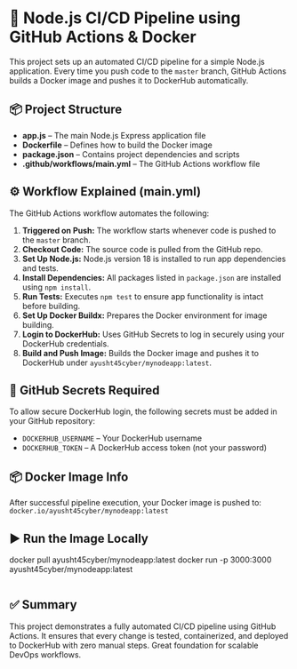 🚀 Node.js CI/CD Pipeline using GitHub Actions & Docker
=======================================================

This project sets up an automated CI/CD pipeline for a simple Node.js application. Every time you push code to the `master` branch, GitHub Actions builds a Docker image and pushes it to DockerHub automatically.

📦 Project Structure
--------------------

*   **app.js** – The main Node.js Express application file
*   **Dockerfile** – Defines how to build the Docker image
*   **package.json** – Contains project dependencies and scripts
*   **.github/workflows/main.yml** – The GitHub Actions workflow file

⚙️ Workflow Explained (main.yml)
--------------------------------

The GitHub Actions workflow automates the following:

1.  **Triggered on Push:** The workflow starts whenever code is pushed to the `master` branch.
2.  **Checkout Code:** The source code is pulled from the GitHub repo.
3.  **Set Up Node.js:** Node.js version 18 is installed to run app dependencies and tests.
4.  **Install Dependencies:** All packages listed in `package.json` are installed using `npm install`.
5.  **Run Tests:** Executes `npm test` to ensure app functionality is intact before building.
6.  **Set Up Docker Buildx:** Prepares the Docker environment for image building.
7.  **Login to DockerHub:** Uses GitHub Secrets to log in securely using your DockerHub credentials.
8.  **Build and Push Image:** Builds the Docker image and pushes it to DockerHub under `ayusht45cyber/mynodeapp:latest`.

🔐 GitHub Secrets Required
--------------------------

To allow secure DockerHub login, the following secrets must be added in your GitHub repository:

*   `DOCKERHUB_USERNAME` – Your DockerHub username
*   `DOCKERHUB_TOKEN` – A DockerHub access token (not your password)

📦 Docker Image Info
--------------------

After successful pipeline execution, your Docker image is pushed to:  
`docker.io/ayusht45cyber/mynodeapp:latest`

▶️ Run the Image Locally
------------------------

docker pull ayusht45cyber/mynodeapp:latest
docker run -p 3000:3000 ayusht45cyber/mynodeapp:latest

<img src="">

✅ Summary
---------

This project demonstrates a fully automated CI/CD pipeline using GitHub Actions. It ensures that every change is tested, containerized, and deployed to DockerHub with zero manual steps. Great foundation for scalable DevOps workflows.


